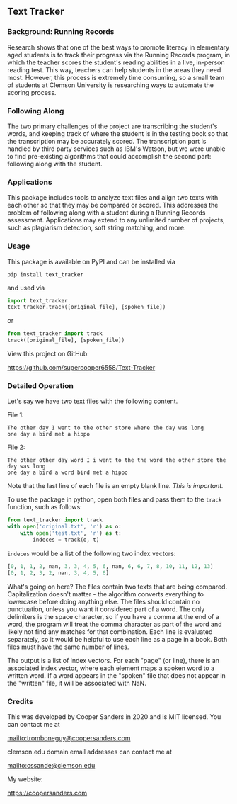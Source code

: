 ## Text Tracker
### Background: Running Records
Research shows that one of the best ways to promote literacy in elementary aged
students is to track their progress via the Running Records program, in which
the teacher scores the student's reading abilities in a live, in-person reading
test. This way, teachers can help students in the areas they need most.
However, this process is extremely time consuming, so a small team of students
at Clemson University is researching ways to automate the scoring process.
### Following Along
The two primary challenges of the project are transcribing the student's words,
and keeping track of where the student is in the testing book so that the
transcription may be accurately scored. The transcription part is handled by
third party services such as IBM's Watson, but we were unable to find
pre-existing algorithms that could accomplish the second part: following along
with the student.
### Applications
This package includes tools to analyze text files and align two texts with each
other so that they may be compared or scored. This addresses the problem of
following along with a student during a Running Records assessment.
Applications may extend to any unlimited number of projects, such as plagiarism
detection, soft string matching, and more.
### Usage
This package is available on PyPI and can be installed via

`pip install text_tracker`

and used via
```python
import text_tracker
text_tracker.track([original_file], [spoken_file])
```
or
```python
from text_tracker import track
track([original_file], [spoken_file])
```

View this project on GitHub:

<https://github.com/supercooper6558/Text-Tracker>
### Detailed Operation
Let's say we have two text files with the following content.

File 1:
```
The other day I went to the other store where the day was long
one day a bird met a hippo

```
File 2:
```
The other other day word I i went to the the word the other store the day was long
one day a bird a word bird met a hippo

```
Note that the last line of each file is an empty blank line. _This is
important._

To use the package in python, open both files and pass them to the `track`
function, such as follows:
```python
from text_tracker import track
with open('original.txt', 'r') as o:
    with open('test.txt', 'r') as t:
        indeces = track(o, t)
```
`indeces` would be a list of the following two index vectors:
```python
[0, 1, 1, 2, nan, 3, 3, 4, 5, 6, nan, 6, 6, 7, 8, 10, 11, 12, 13]
[0, 1, 2, 3, 2, nan, 3, 4, 5, 6]
```
What's going on here? The files contain two texts that are being compared.
Capitalization doesn't matter - the algorithm converts everything to lowercase
before doing anything else. The files should contain no punctuation, unless
you want it considered part of a word. The only delimiters is the space
character, so if you have a comma at the end of a word, the program will treat
the comma character as part of the word and likely not find any matches for
that combination. Each line is evaluated separately, so it would be helpful to
use each line as a page in a book. Both files must have the same number of
lines.

The output is a list of index vectors. For each "page" (or line), there is an
associated index vector, where each element maps a spoken word to a written
word. If a word appears in the "spoken" file that does not appear in the
"written" file, it will be associated with NaN.
### Credits
This was developed by Cooper Sanders in 2020 and is MIT licensed. You can
contact me at

<mailto:tromboneguy@coopersanders.com>

clemson.edu domain email addresses can contact me at 

<mailto:cssande@clemson.edu>

My website:

<https://coopersanders.com>